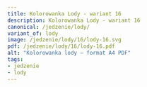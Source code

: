 ```yaml
---
title: Kolorowanka Lody - wariant 16
description: Kolorowanka Lody - wariant 16
canonical: /jedzenie/lody/
variant_of: lody
image: /jedzenie/lody/16/lody-16.svg
pdf: /jedzenie/lody/16/lody-16.pdf
alt: "Kolorowanka lody – format A4 PDF"
tags:
- jedzenie
- lody
---
```


